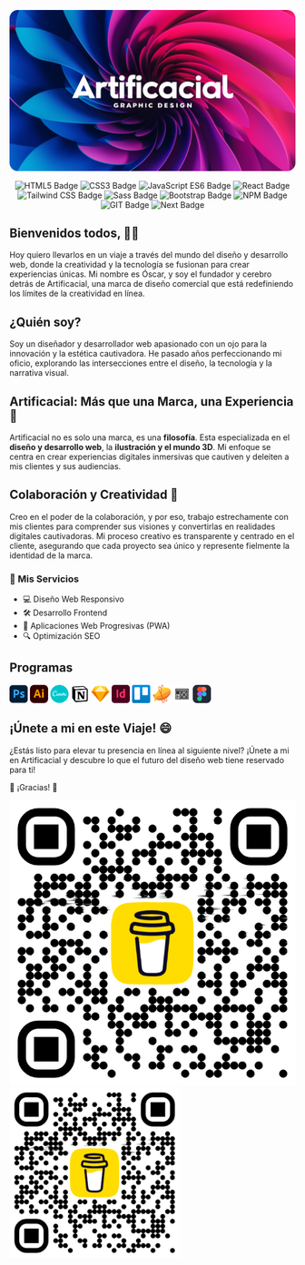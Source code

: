 ![Artificacial](https://github.com/artificacial/artificacial/blob/main/artificacial.png)
<br>
<p align="center">
  <img src="https://img.shields.io/badge/HTML5-orange" alt="HTML5 Badge" />
  <img src="https://img.shields.io/badge/CSS3-blue" alt="CSS3 Badge" />
  <img src="https://img.shields.io/badge/JavaScript%20ES6-yellow" alt="JavaScript ES6 Badge" />
  <img src="https://img.shields.io/badge/React-%2309D2F6" alt="React Badge" />
  <img src="https://img.shields.io/badge/Tailwind%20CSS-%2318ADB4" alt="Tailwind CSS Badge" />
  <img src="https://img.shields.io/badge/Sass-%23C06190" alt="Sass Badge" />
  <img src="https://img.shields.io/badge/Bootstrap-%237B11F3" alt="Bootstrap Badge" />
  <img src="https://img.shields.io/badge/NPM-%23C53635" alt="NPM Badge" />
  <img src="https://img.shields.io/badge/GIT-%23E84D31" alt="GIT Badge" />
  <img src="https://img.shields.io/badge/Next-black" alt="Next Badge" />
</p>

## Bienvenidos todos, 👋🏻 

Hoy quiero llevarlos en un viaje a través del mundo del diseño y desarrollo web, donde la creatividad y la tecnología se fusionan para crear experiencias únicas.
Mi nombre es Óscar, y soy el fundador y cerebro detrás de Artificacial, una marca de diseño comercial que está redefiniendo los límites de la creatividad en línea.

## ¿Quién soy?

Soy un diseñador y desarrollador web apasionado con un ojo para la innovación y la estética cautivadora. He pasado años perfeccionando mi oficio, explorando las intersecciones entre el diseño, la tecnología y la narrativa visual.

## Artificacial: Más que una Marca, una Experiencia 🔭

Artificacial no es solo una marca, es una **filosofía**. Esta especializada en el **diseño y desarrollo web**, la **ilustración y el mundo 3D**.
Mi enfoque se centra en crear experiencias digitales inmersivas que cautiven y deleiten a mis clientes y sus audiencias.

## Colaboración y Creatividad 👯 

Creo en el poder de la colaboración, y por eso, trabajo estrechamente con mis clientes para comprender sus visiones y convertirlas en realidades digitales cautivadoras.
Mi proceso creativo es transparente y centrado en el cliente, asegurando que cada proyecto sea único y represente fielmente la identidad de la marca.

### 🎨 Mis Servicios

- 💻 Diseño Web Responsivo
- 🛠️ Desarrollo Frontend
- 📱 Aplicaciones Web Progresivas (PWA)
- 🔍 Optimización SEO


## Programas
<span><img src="https://github.com/artificacial/artificacial/blob/main/logo/devicon--photoshop.png" width="32px" height="32px"><span> <span><img src="https://github.com/artificacial/artificacial/blob/main/logo/skill-icons--illustrator.png" width="32px" height="32px"><span> <span><img src="https://github.com/artificacial/artificacial/blob/main/logo/devicon--canva.png" width="32px" height="32px"><span> <span><img src="https://github.com/artificacial/artificacial/blob/main/logo/devicon--notion.png" width="32px" height="32px"><span> <span><img src="https://github.com/artificacial/artificacial/blob/main/logo/devicon--sketch.png" width="32px" height="32px"><span> <span><img src="https://github.com/artificacial/artificacial/blob/main/logo/logos--adobe-indesign.png" width="32px" height="32px"><span> <span><img src="https://github.com/artificacial/artificacial/blob/main/logo/logos--trello.png" width="32px" height="32px"><span> <span><img src="https://github.com/artificacial/artificacial/blob/main/logo/logos--zeplin.png" width="32px" height="32px"><span> <span><img src="https://github.com/artificacial/artificacial/blob/main/logo/openmoji--wireframes.png" width="32px" height="32px"><span> <span><img src="https://github.com/artificacial/artificacial/blob/main/logo/skill-icons--figma-dark.png" width="32px" height="32px"><span>


## ¡Únete a mi en este Viaje! 😄 

¿Estás listo para elevar tu presencia en línea al siguiente nivel? ¡Únete a mi en Artificacial y descubre lo que el futuro del diseño web tiene reservado para ti!

🎉 ¡Gracias! 🎉

![Buy Me A Coffe](https://github.com/artificacial/artificacial/blob/main/bmc_qr.png)
<img src="https://github.com/artificacial/artificacial/blob/main/bmc_qr.png" width="300" height="300"/>
















